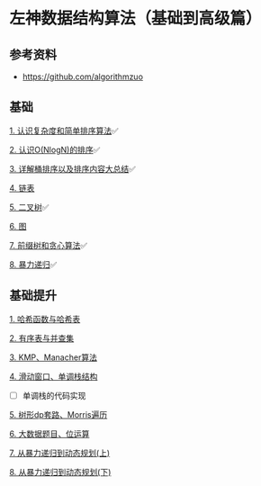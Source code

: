 # 左神数据结构算法（基础到高级篇）

## 参考资料

- https://github.com/algorithmzuo

## 基础
[1. 认识复杂度和简单排序算法](./notes/基础01.md)✅

[2. 认识O(NlogN)的排序](./notes/基础02.md)✅

[3. 详解桶排序以及排序内容大总结](./notes/基础03.md)✅

[4. 链表](./notes/基础04.md)

[5. 二叉树](./notes/基础05.md)✅

[6. 图](./notes/基础06.md)

[7. 前缀树和贪心算法](./notes/基础07.md)✅

[8. 暴力递归](./notes/基础08.md)✅

## 基础提升

[1. 哈希函数与哈希表](./notes/基础提升01.md)

[2. 有序表与并查集](./notes/基础提升02.md)

[3. KMP、Manacher算法](./notes/基础提升03.md)

[4. 滑动窗口、单调栈结构](./notes/基础提升04.md)

- [ ] 单调栈的代码实现

[5. 树形dp套路、Morris遍历](./notes/基础提升05.md)

[6. 大数据题目、位运算](./notes/基础提升06.md)

[7. 从暴力递归到动态规划(上)](./notes/基础提升07.md)

[8. 从暴力递归到动态规划(下)](./notes/基础提升08.md)